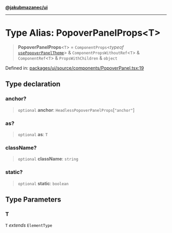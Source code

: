 [**@jakubmazanec/ui**](../README.md)

---

# Type Alias: PopoverPanelProps\<T\>

> **PopoverPanelProps**\<`T`\> = `ComponentProps`\<_typeof_
> [`usePopoverPanelTheme`](../variables/usePopoverPanelTheme.md)\> &
> `ComponentPropsWithoutRef`\<`T`\> & `ComponentRef`\<`T`\> & `PropsWithChildren` & `object`

Defined in:
[packages/ui/source/components/PopoverPanel.tsx:19](https://github.com/jakubmazanec/tools/blob/a1a5edf56256b0aa4e209cc73bc7a07f5d7fc236/packages/ui/source/components/PopoverPanel.tsx#L19)

## Type declaration

### anchor?

> `optional` **anchor**: `HeadlessPopoverPanelProps`\[`"anchor"`\]

### as?

> `optional` **as**: `T`

### className?

> `optional` **className**: `string`

### static?

> `optional` **static**: `boolean`

## Type Parameters

### T

`T` _extends_ `ElementType`
